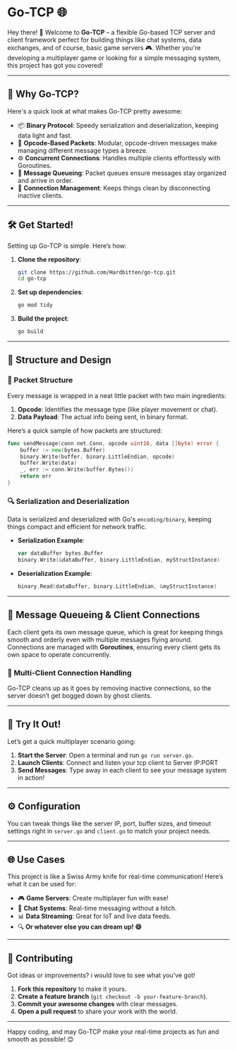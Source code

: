 
# Go-TCP 🌐

Hey there! 👋 Welcome to **Go-TCP** – a flexible Go-based TCP server and client framework perfect for building things like chat systems, data exchanges, and of course, basic game servers 🎮. Whether you're developing a multiplayer game or looking for a simple messaging system, this project has got you covered!

---

## 🚀 Why Go-TCP?

Here's a quick look at what makes Go-TCP pretty awesome:

- 📦 **Binary Protocol**: Speedy serialization and deserialization, keeping data light and fast.
- 🔄 **Opcode-Based Packets**: Modular, opcode-driven messages make managing different message types a breeze.
- ⚙️ **Concurrent Connections**: Handles multiple clients effortlessly with Goroutines.
- 📨 **Message Queueing**: Packet queues ensure messages stay organized and arrive in order.
- 🔗 **Connection Management**: Keeps things clean by disconnecting inactive clients.

---

## 🛠 Get Started!

Setting up Go-TCP is simple. Here’s how:

1. **Clone the repository**:

    ```bash
    git clone https://github.com/Hardbitten/go-tcp.git
    cd go-tcp
    ```

2. **Set up dependencies**:

    ```bash
    go mod tidy
    ```

3. **Build the project**:

    ```bash
    go build
    ```

---

## 🎨 Structure and Design

### 📑 Packet Structure

Every message is wrapped in a neat little packet with two main ingredients:

1. **Opcode**: Identifies the message type (like player movement or chat).
2. **Data Payload**: The actual info being sent, in binary format.

Here’s a quick sample of how packets are structured:

```go
func sendMessage(conn net.Conn, opcode uint16, data []byte) error {
    buffer := new(bytes.Buffer)
    binary.Write(buffer, binary.LittleEndian, opcode)
    buffer.Write(data)
    _, err := conn.Write(buffer.Bytes())
    return err
}
```

### 🔍 Serialization and Deserialization

Data is serialized and deserialized with Go's `encoding/binary`, keeping things compact and efficient for network traffic.

- **Serialization Example**:

    ```go
    var dataBuffer bytes.Buffer
    binary.Write(&dataBuffer, binary.LittleEndian, myStructInstance)
    ```

- **Deserialization Example**:

    ```go
    binary.Read(dataBuffer, binary.LittleEndian, &myStructInstance)
    ```

---

## 🔄 Message Queueing & Client Connections

Each client gets its own message queue, which is great for keeping things smooth and orderly even with multiple messages flying around. Connections are managed with **Goroutines**, ensuring every client gets its own space to operate concurrently.

### 🤹 Multi-Client Connection Handling

Go-TCP cleans up as it goes by removing inactive connections, so the server doesn’t get bogged down by ghost clients.

---

## 🧪 Try It Out!

Let’s get a quick multiplayer scenario going:

1. **Start the Server**: Open a terminal and run `go run server.go`.
2. **Launch Clients**: Connect and listen your tcp client to Server IP:PORT
3. **Send Messages**: Type away in each client to see your message system in action!

---

## ⚙️ Configuration

You can tweak things like the server IP, port, buffer sizes, and timeout settings right in `server.go` and `client.go` to match your project needs.

---

## 🌐 Use Cases

This project is like a Swiss Army knife for real-time communication! Here’s what it can be used for:

- 🎮 **Game Servers**: Create multiplayer fun with ease!
- 💬 **Chat Systems**: Real-time messaging without a hitch.
- 📊 **Data Streaming**: Great for IoT and live data feeds.
- 🔍 **Or whatever else you can dream up! 😄**

---

## 🤝 Contributing

Got ideas or improvements? i would love to see what you’ve got!

1. **Fork this repository** to make it yours.
2. **Create a feature branch** (`git checkout -b your-feature-branch`).
3. **Commit your awesome changes** with clear messages.
4. **Open a pull request** to share your work with the world.
---

Happy coding, and may Go-TCP make your real-time projects as fun and smooth as possible! 😊
